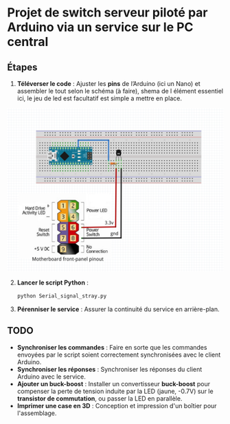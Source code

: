 # Projet de switch serveur piloté par Arduino via un service sur le PC central

## Étapes

1. **Téléverser le code** : Ajuster les **pins** de l’Arduino (ici un Nano) et assembler le tout selon le schéma (à faire), shema de l élément essentiel ici, le jeu de led est facultatif est simple a mettre en place. 

![Description de l'image](./images/simple.png)

2. **Lancer le script Python** :
   ```bash
   python Serial_signal_stray.py

2. **Pérenniser le service** : Assurer la continuité du service en arrière-plan.

## TODO

- **Synchroniser les commandes** : Faire en sorte que les commandes envoyées par le script soient correctement synchronisées avec le client Arduino.
- **Synchroniser les réponses** : Synchroniser les réponses du client Arduino avec le service.
- **Ajouter un buck-boost** : Installer un convertisseur **buck-boost** pour compenser la perte de tension induite par la LED (jaune, -0.7V) sur le **transistor de commutation**, ou passer la LED en parallèle.
- **Imprimer une case en 3D** : Conception et impression d'un boîtier pour l'assemblage.
